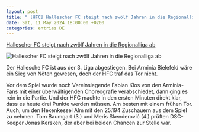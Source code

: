 ```yaml
---
layout: post
title: " [HFC] Hallescher FC steigt nach zwölf Jahren in die Regionalliga ab"
date: Sat, 11 May 2024 18:00:00 +0200
categories: entries DE
---
```

[Hallescher FC steigt nach zwölf Jahren in die Regionalliga ab](https://www.mdr.de/sport/fussball_3l/spielbericht-dritte-liga-dsc-arminia-bielefeld-hallescher-fc-100.html)

![Hallescher FC steigt nach zwölf Jahren in die Regionalliga ab](https://cdn.mdr.de/sport/fussball_3l/hallescher-fc-802_v-variantBig16x9_wm-true_zc-ecbbafc6.jpg?version=8330)

Der Hallesche FC ist aus der 3. Liga abgestiegen. Bei Arminia Bielefeld wäre ein Sieg von Nöten gewesen, doch der HFC traf das Tor nicht.

Vor dem Spiel wurde noch Vereinslegende Fabian Klos von den Arminia-Fans mit einer überwältigenden Choreografie verabschiedet, dann ging es rein in die Partie. Und der HFC machte in den ersten Minuten direkt klar, dass es heute drei Punkte werden müssen. Am besten mit einem frühen Tor. Auch, um den Hexenkessel Alm mit den 25.194 Zuschauern aus dem Spiel zu nehmen. Tom Baumgart (3.) und Meris Skenderović (4.) prüften DSC-Keeper Jonas Kersken, der aber bei beiden Chancen zur Stelle war.

